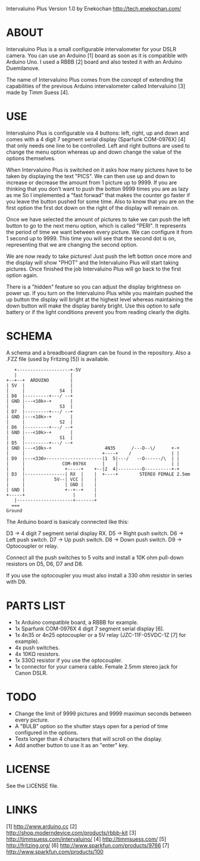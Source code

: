 
Intervaluino Plus Version 1.0 by Enekochan <http://tech.enekochan.com/>

ABOUT
=====

Intervaluino Plus is a small configurable intervalometer for your DSLR camera.
You can use an Arduino [1] board as soon as it is compatible with Arduino Uno.
I used a RBBB [2] board and also tested it with an Arduino Duemilanove.

The name of Intervaluino Plus comes from the concept of extending the
capabilities of the previous Arduino intervalometer called Intervaluino [3]
made by Timm Suess [4].


USE
===

Intervaluino Plus is configurable via 4 buttons: left, right, up and down and
comes with a 4 digit 7 segment serial display (Sparfunk COM-0976X) [4] that only
needs one line to be controlled. Left and right buttons are used to change the
menu option whereas up and down change the value of the options themselves.

When Intervaluino Plus is switched on it asks how many pictures have to be
taken by displaying the text "PICS". We can then use up and down to increase or
decrease the amount from 1 picture up to 9999. If you are thinking that you
don’t want to push the botton 9999 times you are as lazy as me  So I
implemented a "fast forwad" that makes the counter go faster if you leave the
button pushed for some time. Also to know that you are on the first option the
first dot down on the right of the display will remain on.

Once we have selected the amount of pictures to take we can push the left
button to go to the next menu option, which is called "PERI". It represents
the period of time we want between every picture. We can configure it from 1
second up to 9999. This time you will see that the second dot is on,
representing that we are changing the second option.

We are now ready to take pictures! Just push the left botton once more and the
display will show "PHOT" and the Intervaluino Plus will start taking pictures.
Once finished the job Intervaluino Plus will go back to the first option again.

There is a "hidden" feature so you can adjust the display brightness on power
up. If you turn on the Intervaluino Plus while you maintain pushed the up
button the display will bright at the highest level whereas maintaining the
down button will make the display barely bright. Use this option to safe
battery or if the light conditions prevent you from reading clearly the digits.


SCHEMA
======
A schema and a breadboard diagram can be found in the repository. Also a .FZZ
file (used by Fritzing [5]) is available.

       +--------------------+-5V
       |                    |
    +--+--+  ARDUINO        |
    | 5V  |                 |
    |     |             S4  |
    | D8  |---------+---/ --+
    | GND |---<10k>-+       |
    |     |             S3  |
    | D7  |---------+---/ --+
    | GND |---<10k>-+       |
    |     |             S2  |
    | D6  |---------+---/ --+
    | GND |---<10k>-+       |
    |     |             S1  |
    | D5  |---------+---/ --+
    | GND |---<10k>-+                    4N35      /---O--\/      +-+
    |     |                             +----+    /               | |
    | D9  |---<330>---------------------|1  5|---/   --O------/\  | |
    |     |              COM-0976X      |    |                    | |
    |     |               +-----+    +--|2  4|---------O----------+-+
    | D3  |---------------| RX  |    |  +----+        STEREO FEMALE 2.5mm
    |     |           5V--| VCC |    |
    |     |               | GND |    |
    | GND |               +--+--+    |
    +-----+                  |       |
       |---------------------+-------+
      ===
    Ground


The Arduino board is basicaly connected like this:

D3 -> 4 digit 7 segment serial display RX.
D5 -> Right push switch.
D6 -> Left push switch.
D7 -> Up push switch.
D8 -> Down push switch.
D9 -> Optocoupler or relay.

Connect all the push switches to 5 volts and install a 10K ohm pull-down
resistors on D5, D6, D7 and D8.

If you use the optocoupler you must also install a 330 ohm resistor in series
with D9.


PARTS LIST
==========

 - 1x Arduino compatible board, a RBBB for example.
 - 1x Sparfunk COM-0976X 4 digit 7 segment serial display [6].
 - 1x 4n35 or 4n25 optocoupler or a 5V relay (JZC-11F-05VDC-1Z [7] for example).
 - 4x push switches.
 - 4x 10KΩ resistors.
 - 1x 330Ω resistor if you use the optocoupler.
 - 1x connector for your camera cable. Female 2.5mm stereo jack for Canon DSLR.


TODO
====

 - Change the limit of 9999 pictures and 9999 maximun seconds between every
   picture.
 - A "BULB" option so the shutter stays open for a period of time configured in
   the options.
 - Texts longer than 4 characters that will scroll on the display.
 - Add another button to use it as an "enter" key.


LICENSE
=======

See the LICENSE file.


LINKS
=====

[1] http://www.arduino.cc
[2] http://shop.moderndevice.com/products/rbbb-kit
[3] http://timmsuess.com/intervaluino/
[4] http://timmsuess.com/
[5] http://fritzing.org/
[6] http://www.sparkfun.com/products/9766
[7] http://www.sparkfun.com/products/100
